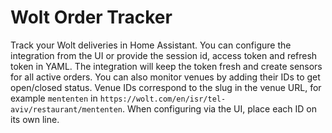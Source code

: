# Wolt Order Tracker

Track your Wolt deliveries in Home Assistant. You can configure the integration from the UI or provide the session id, access token and refresh token in YAML. The integration will keep the token fresh and create sensors for all active orders. You can also monitor venues by adding their IDs to get open/closed status.
Venue IDs correspond to the slug in the venue URL, for example `mententen` in
`https://wolt.com/en/isr/tel-aviv/restaurant/mententen`. When configuring via the UI, place each ID on its own line.

